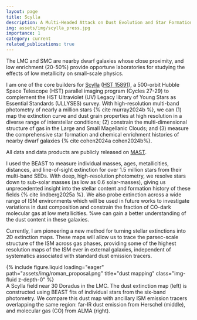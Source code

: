 ```yaml
---
layout: page
title: Scylla
description: A Multi-Headed Attack on Dust Evolution and Star Formation in the Magellanic Clouds
img: assets/img/scylla_press.jpg
importance: 1
category: current
related_publications: true
---
```

The LMC and SMC are nearby dwarf galaxies whose close proximity, and low enrichment (20-50%) provide opportune laboratories for studying the effects of low metallicity on small-scale physics.

I am one of the core builders for [Scylla](https://sites.google.com/view/scylla-hst/home) ([HST 15891](https://www.stsci.edu/cgi-bin/get-proposal-info?id=15891&observatory=HST)), a 500-orbit Hubble Space Telescope (HST) parallel imaging program (Cycles 27-29) to complement the HST Ultraviolet (UV) Legacy library of Young Stars as Essential Standards (ULLYSES) survey. With high-resolution multi-band photometry of nearly a million stars {% cite murray2024b %}, we can (1) map the extinction curve and dust grain properties at high resolution in a diverse range of interstellar conditions; (2) constrain the multi-dimensional structure of gas in the Large and Small Magellanic Clouds; and (3) measure the comprehensive star formation and chemical enrichment histories of nearby dwarf galaxies {% cite cohen2024a cohen2024b%}.


All data and data products are publicly released on [MAST](https://doi.org/10.17909/8ads-wn75).

I used the BEAST to measure individual masses, ages, metallicities, distances, and line-of-sight extinction for over 1.5 million stars from their multi-band SEDs.
With deep, high-resolution photometry, we resolve stars down to sub-solar masses (as low as 0.6 solar-masses), giving us unprecedented insight into the stellar content and formation history of these fields {% cite lindberg2025a %}. We also probe extinction across a wide range of ISM environments which will be used in future works to investigate variations in dust composition and constrain the fraction of CO-dark molecular gas at low metallicities. %we can gain a better understanding of the dust content in these galaxies.

Currently, I am pioneering a new method for turning stellar extinctions into 2D extinction maps. These maps will allow us to trace the parsec-scale structure of the ISM across gas phases, providing some of the highest resolution maps of the ISM ever in external galaxies, independent of systematics associated with standard dust emission tracers.


<div class="row">
    <div class="col-sm mt-3 mt-md-0">
        {% include figure.liquid loading="eager" path="assets/img/roman_proposal.png" title="dust mapping" class="img-fluid z-depth-0" %}
    </div>
</div>
<div class="caption">
    A Scylla field near 30 Doradus in the LMC. The dust extinction map (left) is constructed using BEAST fits of individual stars from the six-band photometry. We compare this dust map with ancillary ISM emission tracers overlapping the same region: far-IR dust emission from Herschel (middle), and molecular gas (CO) from ALMA (right).
</div>
